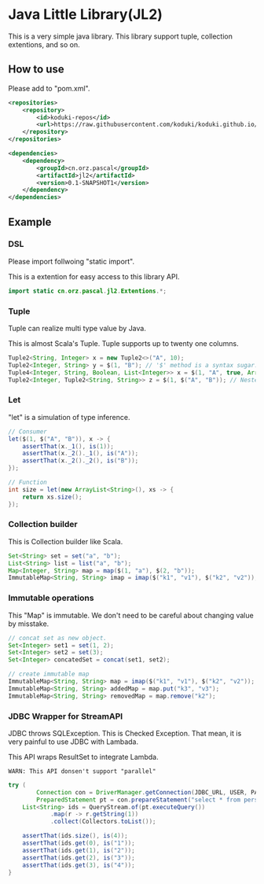 Java Little Library(JL2)
======================

This is a very simple java library.
This library support tuple, collection extentions, and so on.

How to use
------------

Please add to "pom.xml".

```xml 
<repositories>
    <repository>
        <id>koduki-repos</id>
        <url>https://raw.githubusercontent.com/koduki/koduki.github.io/mvn-repo/</url>
    </repository>
</repositories>

<dependencies>
    <dependency>
        <groupId>cn.orz.pascal</groupId>
        <artifactId>jl2</artifactId>
        <version>0.1-SNAPSHOT1</version>
    </dependency>
</dependencies>
```

Example
------------

### DSL

Please import follwoing "static import". 

This is a extention for easy access to this library API.

```java
import static cn.orz.pascal.jl2.Extentions.*;
```

### Tuple

Tuple can realize multi type value by Java.

This is almost Scala's Tuple. Tuple supports up to twenty one columns.

```java
Tuple2<String, Integer> x = new Tuple2<>("A", 10);
Tuple2<Integer, String> y = $(1, "B"); // '$' method is a syntax sugar.
Tuple4<Integer, String, Boolean, List<Integer>> x = $(1, "A", true, Arrays.asList(2));
Tuple2<Integer, Tuple2<String, String>> z = $(1, $("A", "B")); // Nested tuple is OK.
````

### Let

"let" is a simulation of type inference.

```java
// Consumer
let($(1, $("A", "B")), x -> {
    assertThat(x._1(), is(1));
    assertThat(x._2()._1(), is("A"));
    assertThat(x._2()._2(), is("B"));
});

// Function
int size = let(new ArrayList<String>(), xs -> {
    return xs.size();
});
```

### Collection builder

This is Collection builder like Scala.

```java
Set<String> set = set("a", "b");
List<String> list = list("a", "b");
Map<Integer, String> map = map($(1, "a"), $(2, "b"));
ImmutableMap<String, String> imap = imap($("k1", "v1"), $("k2", "v2"));
```

### Immutable operations

This "Map" is immutable.
We don't need to be careful about changing value by misstake.

```java
// concat set as new object.
Set<Integer> set1 = set(1, 2);
Set<Integer> set2 = set(3);
Set<Integer> concatedSet = concat(set1, set2);

// create immutable map
ImmutableMap<String, String> map = imap($("k1", "v1"), $("k2", "v2"));
ImmutableMap<String, String> addedMap = map.put("k3", "v3");
ImmutableMap<String, String> removedMap = map.remove("k2");
```

### JDBC Wrapper for StreamAPI

JDBC throws SQLException. This is Checked Exception.
That mean, it is very painful to use JDBC with Lambada.

This API wraps ResultSet to integrate Lambda.

`WARN: This API donsen't support "parallel"`

```java
try (
        Connection con = DriverManager.getConnection(JDBC_URL, USER, PASSWORD);
        PreparedStatement pt = con.prepareStatement("select * from persons ");) {
    List<String> ids = QueryStream.of(pt.executeQuery())
            .map(r -> r.getString(1))
            .collect(Collectors.toList());

    assertThat(ids.size(), is(4));
    assertThat(ids.get(0), is("1"));
    assertThat(ids.get(1), is("2"));
    assertThat(ids.get(2), is("3"));
    assertThat(ids.get(3), is("4"));
}
```
